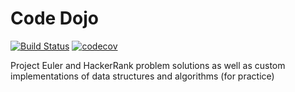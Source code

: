 # Code Dojo

[![Build Status](https://travis-ci.org/ddubson/code-dojo.svg?branch=master)](https://travis-ci.org/ddubson/code-dojo)
[![codecov](https://codecov.io/gh/ddubson/code-dojo/branch/master/graph/badge.svg)](https://codecov.io/gh/ddubson/code-dojo)

Project Euler and HackerRank problem solutions as well as custom implementations of data structures and algorithms (for practice)
